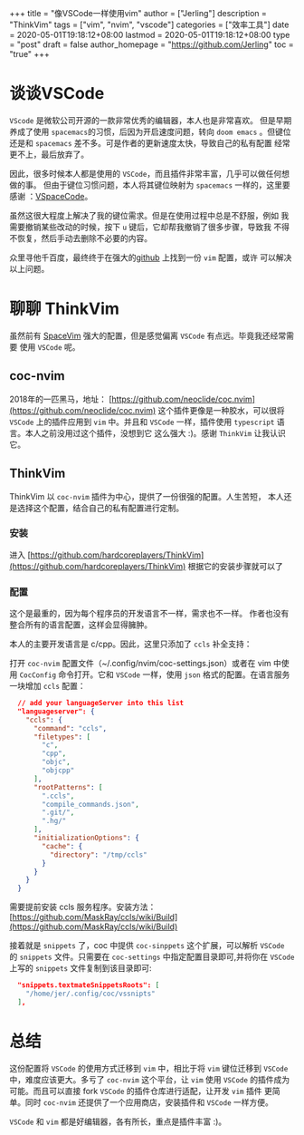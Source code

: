 +++
title = "像VSCode一样使用vim"
author = ["Jerling"]
description = "ThinkVim"
tags = ["vim", "nvim", "vscode"]
categories = ["效率工具"]
date = 2020-05-01T19:18:12+08:00
lastmod = 2020-05-01T19:18:12+08:00
type = "post"
draft = false
author_homepage = "https://github.com/Jerling"
toc = "true"
+++

# 谈谈VSCode
`VScode` 是微软公司开源的一款非常优秀的编辑器，本人也是非常喜欢。
但是早期养成了使用 `spacemacs`的习惯，后因为开启速度问题，转向 `doom emacs`
。但键位还是和 `spacemacs` 差不多。可是作者的更新速度太快，导致自己的私有配置
经常更不上，最后放弃了。

因此，很多时候本人都是使用的 `VSCode`，而且插件非常丰富，几乎可以做任何想做的事。
但由于键位习惯问题，本人将其键位映射为 `spacemacs` 一样的，这里要感谢
：[VSpaceCode](https://github.com/VSpaceCode/VSpaceCode)。

虽然这很大程度上解决了我的键位需求。但是在使用过程中总是不舒服，例如
我需要撤销某些改动的时候，按下 `u` 键后，它却帮我撤销了很多步骤，导致我
不得不恢复，然后手动去删除不必要的内容。

众里寻他千百度，最终终于在强大的[github](https://github/com) 上找到一份 `vim` 配置，或许
可以解决以上问题。

# 聊聊 ThinkVim
虽然前有 [SpaceVim](https://github.com/SpaceVim/SpaceVim)
强大的配置，但是感觉偏离 `VSCode` 有点远。毕竟我还经常需要
使用 `VSCode` 呢。

## coc-nvim
2018年的一匹黑马，地址：
[https://github.com/neoclide/coc.nvim](https://github.com/neoclide/coc.nvim)
这个插件更像是一种胶水，可以很将 `VSCode` 上的插件应用到 `vim` 中。并且和
`VSCode` 一样，插件使用 `typescript` 语言。本人之前没用过这个插件，没想到它
这么强大 :)。感谢 `ThinkVim` 让我认识它。


## ThinkVim
ThinkVim 以 `coc-nvim` 插件为中心，提供了一份很强的配置。人生苦短，
本人还是选择这个配置，结合自己的私有配置进行定制。

### 安装
进入
[https://github.com/hardcoreplayers/ThinkVim](https://github.com/hardcoreplayers/ThinkVim)
根据它的安装步骤就可以了

### 配置
这个是最重的，因为每个程序员的开发语言不一样，需求也不一样。
作者也没有整合所有的语言配置，这样会显得臃肿。

本人的主要开发语言是 c/cpp。因此，这里只添加了 `ccls` 补全支持：

打开 `coc-nvim` 配置文件（~/.config/nvim/coc-settings.json）或者在 vim 中使用
`CocConfig` 命令打开。它和 `VSCode`
一样，使用 `json` 格式的配置。在语言服务一块增加 `ccls` 配置：

```json
  // add your languageServer into this list
  "languageserver": {
    "ccls": {
      "command": "ccls",
      "filetypes": [
        "c",
        "cpp",
        "objc",
        "objcpp"
      ],
      "rootPatterns": [
        ".ccls",
        "compile_commands.json",
        ".git/",
        ".hg/"
      ],
      "initializationOptions": {
        "cache": {
          "directory": "/tmp/ccls"
        }
      }
    }
  }
```
需要提前安装 ccls 服务程序。安装方法：
[https://github.com/MaskRay/ccls/wiki/Build](https://github.com/MaskRay/ccls/wiki/Build)

接着就是 `snippets` 了，coc 中提供 `coc-sinppets` 这个扩展，可以解析 `VSCode` 
的 `snippets` 文件。只需要在 `coc-settings` 中指定配置目录即可,并将你在 `VSCode`
上写的 `snippets` 文件复制到该目录即可:
```json
  "snippets.textmateSnippetsRoots": [
    "/home/jer/.config/coc/vssnipts"
  ],
```

# 总结
这份配置将 `VSCode` 的使用方式迁移到 `vim` 中，相比于将 `vim` 键位迁移到
`VSCode` 中，难度应该更大。多亏了 `coc-nvim` 这个平台，让 `vim` 使用 `VSCode`
的插件成为可能。而且可以直接 fork `VSCode` 的插件仓库进行适配，让开发 `vim` 插件
更简单。同时 `coc-nvim` 还提供了一个应用商店，安装插件和 `VSCode` 一样方便。

`VSCode` 和 `vim` 都是好编辑器，各有所长，重点是插件丰富 :)。
